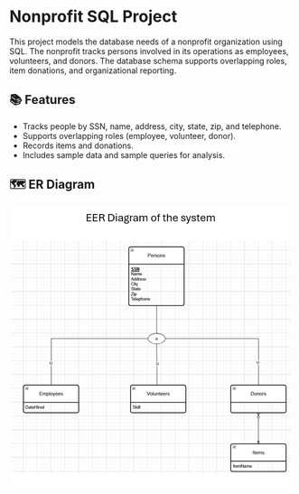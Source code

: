 # Nonprofit SQL Project

This project models the database needs of a nonprofit organization using SQL. The nonprofit tracks persons involved in its operations as employees, volunteers, and donors. The database schema supports overlapping roles, item donations, and organizational reporting.

## 📚 Features

- Tracks people by SSN, name, address, city, state, zip, and telephone.
- Supports overlapping roles (employee, volunteer, donor).
- Records items and donations.
- Includes sample data and sample queries for analysis.

## 🗺️ ER Diagram

![ER Diagram](EER%20Diagram.png)



